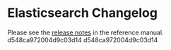 # Elasticsearch Changelog

Please see the [release notes](https://www.elastic.co/guide/en/elasticsearch/reference/current/es-release-notes.html) in the reference manual.
d548ca972004d9c03d14
d548ca972004d9c03d14
